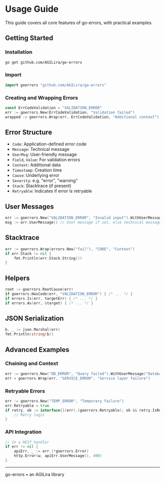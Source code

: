 # Usage Guide

This guide covers all core features of go-errors, with practical examples.

## Getting Started

### Installation
```sh
go get github.com/AGILira/go-errors
```

### Import
```go
import goerrors "github.com/AGILira/go-errors"
```

### Creating and Wrapping Errors
```go
const ErrCodeValidation = "VALIDATION_ERROR"
err := goerrors.New(ErrCodeValidation, "Validation failed")
wrapped := goerrors.Wrap(err, ErrCodeValidation, "Additional context")
```

## Error Structure
- `Code`: Application-defined error code
- `Message`: Technical message
- `UserMsg`: User-friendly message
- `Field`, `Value`: For validation errors
- `Context`: Additional data
- `Timestamp`: Creation time
- `Cause`: Underlying error
- `Severity`: e.g. "error", "warning"
- `Stack`: Stacktrace (if present)
- `Retryable`: Indicates if error is retryable

## User Messages
```go
err := goerrors.New("VALIDATION_ERROR", "Invalid input").WithUserMessage("Please check your input.")
msg := err.UserMessage() // User message if set, else technical message
```

## Stacktrace
```go
err := goerrors.Wrap(errors.New("fail"), "CODE", "Context")
if err.Stack != nil {
    fmt.Println(err.Stack.String())
}
```

## Helpers
```go
root := goerrors.RootCause(err)
if goerrors.HasCode(err, "VALIDATION_ERROR") { /* ... */ }
if errors.Is(err, targetErr) { /* ... */ }
if errors.As(err, &target) { /* ... */ }
```

## JSON Serialization
```go
b, _ := json.Marshal(err)
fmt.Println(string(b))
```

## Advanced Examples

### Chaining and Context
```go
err := goerrors.New("DB_ERROR", "Query failed").WithUserMessage("Database unavailable").WithContext("query", "SELECT * FROM users")
err = goerrors.Wrap(err, "SERVICE_ERROR", "Service layer failure")
```

### Retryable Errors
```go
err := goerrors.New("TEMP_ERROR", "Temporary failure")
err.Retryable = true
if retry, ok := interface{}(err).(goerrors.Retryable); ok && retry.IsRetryable() {
    // Retry logic
}
```

### API Integration
```go
// In a REST handler
if err != nil {
    apiErr, _ := err.(*goerrors.Error)
    http.Error(w, apiErr.UserMessage(), 400)
}
``` 

---

go-errors • an AGILira library